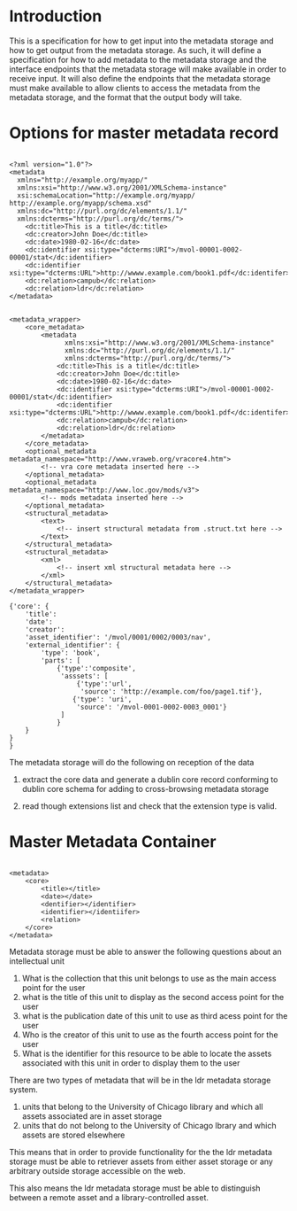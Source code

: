 # Introduction

This is a specification for how to get input into the metadata storage and how to get output from the metadata storage. As such, it will define a specification for how to add metadata to the metadata storage and the interface endpoints that the metadata storage will make available in order to receive input. It will also define the  endpoints that the metadata storage must make available to allow clients to access the metadata from the metadata storage, and the format that the output body will take.

# Options for master metadata record

```

<?xml version="1.0"?>
<metadata
  xmlns="http://example.org/myapp/"
  xmlns:xsi="http://www.w3.org/2001/XMLSchema-instance"
  xsi:schemaLocation="http://example.org/myapp/ http://example.org/myapp/schema.xsd"
  xmlns:dc="http://purl.org/dc/elements/1.1/"
  xmlns:dcterms="http://purl.org/dc/terms/">
    <dc:title>This is a title</dc:title>
    <dc:creator>John Doe</dc:title>
    <dc:date>1980-02-16</dc:date>
    <dc:identifier xsi:type="dcterms:URI">/mvol-00001-0002-00001/stat</dc:identifier>
    <dc:identifier xsi:type="dcterms:URL">http://wwww.example.com/book1.pdf</dc:identifer>
    <dc:relation>campub</dc:relation>
    <dc:relation>ldr</dc:relation>
</metadata>

```

```

<metadata_wrapper>
    <core_metadata>
        <metadata
              xmlns:xsi="http://www.w3.org/2001/XMLSchema-instance"
              xmlns:dc="http://purl.org/dc/elements/1.1/"
              xmlns:dcterms="http://purl.org/dc/terms/">
            <dc:title>This is a title</dc:title>
            <dc:creator>John Doe</dc:title>
            <dc:date>1980-02-16</dc:date>
            <dc:identifier xsi:type="dcterms:URI">/mvol-00001-0002-00001/stat</dc:identifier>
            <dc:identifier xsi:type="dcterms:URL">http://wwww.example.com/book1.pdf</dc:identifer>
            <dc:relation>campub</dc:relation>
            <dc:relation>ldr</dc:relation>
        </metadata>
    </core_metadata>
    <optional_metadata metadata_namespace="http://www.vraweb.org/vracore4.htm">
        <!-- vra core metadata inserted here -->
    </optional_metadata>
    <optional_metadata metadata_namespace="http://www.loc.gov/mods/v3">
        <!-- mods metadata inserted here -->
    </optional_metadata>
    <structural_metadata>
        <text>
            <!-- insert structural metadata from .struct.txt here -->
        </text>
    </structural_metadata>
    <structural_metadata>
        <xml>
            <!-- insert xml structural metadata here -->
        </xml>
    </structural_metadata>
</metadata_wrapper>

{'core': {
    'title': 
    'date':
    'creator':
    'asset_identifier': '/mvol/0001/0002/0003/nav',
    'external_identifier': {
        'type': 'book',
        'parts': [
            {'type':'composite',
             'asssets': [
                 {'type':'url',
                  'source': 'http://example.com/foo/page1.tif'},
                {'type': 'uri',
                 'source': '/mvol-0001-0002-0003_0001'}
             ]
            }
    }
}
}
```

The metadata storage will do the following on reception of the data

1. extract the core data and generate a dublin core record conforming to dublin core schema for adding to cross-browsing metadata storage

2. read though extensions list and check that the extension type is valid.

# Master Metadata Container

```

<metadata>
    <core>
        <title></title>
        <date></date>
        <dentifier></identifier>
        <identifier></identiifer>
        <relation>
    </core>
</metadata>

```

Metadata storage must be able to answer the following questions about an intellectual unit

1. What is the collection that this unit belongs to use as the main access point for the user
2. what is the title of this unit to display as the second access point for the user
3. what is the publication date of this unit to use as third acess point for the user
4. Who is the creator of this unit to use as the fourth access point for the user
5. What is the identifier for this resource to be able to locate the assets associated with this unit in order to display them to the user

There are two types of metadata that will be in the ldr metadata storage system.

1. units that belong to the University of Chicago library and which all assets associated are in asset storage
2. units that do not belong to the University of Chicago lbrary and which assets are stored elsewhere

This means that in order to provide functionality for the the ldr metadata storage must be able to retriever assets from either asset storage or any arbitrary outside storage accessible on the web.

This also means the ldr metadata storage must be able to distinguish between a remote asset and a library-controlled asset.